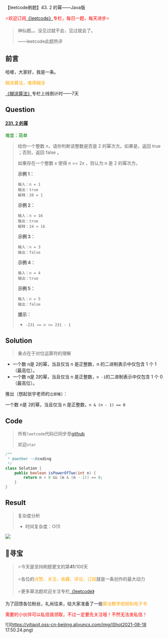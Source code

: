【leetcode刷题】43. 2 的幂——Java版

<font color=red>⭐欢迎订阅[《leetcode》](https://blog.csdn.net/skylibiao/category_10867560.html)专栏，每日一题，每天进步⭐</font>

>神仙题。。没见过就不会，见过就会了。
>
>——leetcode此题热评

## 前言

哈喽，大家好，我是一条。

<font color=orange>糊涂算法，难得糊涂</font>

[《糊涂算法》](https://blog.csdn.net/skylibiao/category_11292502.html?spm=1001.2014.3001.5482)专栏上线倒计时——7天

## Question

#### [231. 2 的幂](https://leetcode-cn.com/problems/power-of-two/)

<font color=green>难度：简单</font>

>给你一个整数 n，请你判断该整数是否是 2 的幂次方。如果是，返回 true ；否则，返回 false 。
>
>如果存在一个整数 x 使得 n == 2x ，则认为 n 是 2 的幂次方。
>
>**示例 1：**
>
>```
>输入：n = 1
>输出：true
>解释：20 = 1
>```
>
>**示例 2：**
>
>```
>输入：n = 16
>输出：true
>解释：24 = 16
>```
>
>**示例 3：**
>
>```
>输入：n = 3
>输出：false
>```
>
>**示例 4：**
>
>```
>输入：n = 4
>输出：true
>```
>
>**示例 5：**
>
>```
>输入：n = 5
>输出：false
>```
>
>**提示：**
>
>- `-231 <= n <= 231 - 1`

## Solution

>重点在于对位运算符的理解

- 一个数 n是 2的幂，当且仅当 n 是正整数，n 的二进制表示中仅包含 1 个 1（最高位）。
- 一个数 n是 2的幂，当且仅当 n 是正整数，`n -1`的二进制表示中仅包含 1 个 0（最高位）。

推出（想起张宇老师的`立即推`）：

一个数 n是 2的幂，当且仅当 n 是正整数，`n & (n - 1) == 0`


## Code

>所有`leetcode`代码已同步至[github](https://github.com/lbsys)
>
>欢迎`star`

```java
/**
 * @author 一条coding
 */
class Solution {
    public boolean isPowerOfTwo(int n) {
        return n > 0 && (n & (n - 1)) == 0;
    }
}
```

## Result

> 复杂度分析
>
> - 时间复杂度：O(1) 

![](https://yitiaoit.oss-cn-beijing.aliyuncs.com/img/image-20210825100402496.png)


## 🌈寻宝

>⭐今天是坚持刷题更文的第**41**/100天
>
>⭐各位的<font color=orange>点赞、关注、收藏、评论、订阅</font>就是一条创作的最大动力
>
>⭐更多算法题欢迎关注专栏[《leetcode》](https://blog.csdn.net/skylibiao/category_10867560.html)

为了回馈各位粉丝，礼尚往来，给大家准备了一些<font color=orange>算法教学视频和电子书</font>

<font color=red>需要的小伙伴可以私信我领取，不过一定要先关注哦！不然无法发私信！</font>

![](https://yitiaoit.oss-cn-beijing.aliyuncs.com/img/iShot2021-08-18 17.50.24.png)